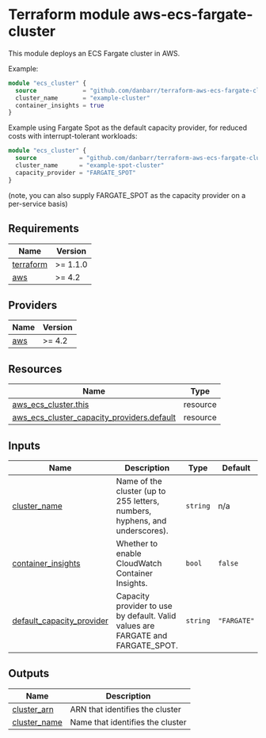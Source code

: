 # Terraform module aws-ecs-fargate-cluster

This module deploys an ECS Fargate cluster in AWS.

Example:

```terraform
module "ecs_cluster" {
  source             = "github.com/danbarr/terraform-aws-ecs-fargate-cluster?ref=v0.9.1"
  cluster_name       = "example-cluster"
  container_insights = true
}
```

Example using Fargate Spot as the default capacity provider, for reduced costs with interrupt-tolerant workloads:

```terraform
module "ecs_cluster" {
  source            = "github.com/danbarr/terraform-aws-ecs-fargate-cluster?ref=v0.9.1"
  cluster_name      = "example-spot-cluster"
  capacity_provider = "FARGATE_SPOT"
}
```

(note, you can also supply FARGATE_SPOT as the capacity provider on a per-service basis)

<!-- BEGIN_TF_DOCS -->
## Requirements

| Name | Version |
|------|---------|
| <a name="requirement_terraform"></a> [terraform](#requirement\_terraform) | >= 1.1.0 |
| <a name="requirement_aws"></a> [aws](#requirement\_aws) | >= 4.2 |

## Providers

| Name | Version |
|------|---------|
| <a name="provider_aws"></a> [aws](#provider\_aws) | >= 4.2 |

## Resources

| Name | Type |
|------|------|
| [aws_ecs_cluster.this](https://registry.terraform.io/providers/hashicorp/aws/latest/docs/resources/ecs_cluster) | resource |
| [aws_ecs_cluster_capacity_providers.default](https://registry.terraform.io/providers/hashicorp/aws/latest/docs/resources/ecs_cluster_capacity_providers) | resource |

## Inputs

| Name | Description | Type | Default | Required |
|------|-------------|------|---------|:--------:|
| <a name="input_cluster_name"></a> [cluster\_name](#input\_cluster\_name) | Name of the cluster (up to 255 letters, numbers, hyphens, and underscores). | `string` | n/a | yes |
| <a name="input_container_insights"></a> [container\_insights](#input\_container\_insights) | Whether to enable CloudWatch Container Insights. | `bool` | `false` | no |
| <a name="input_default_capacity_provider"></a> [default\_capacity\_provider](#input\_default\_capacity\_provider) | Capacity provider to use by default. Valid values are FARGATE and FARGATE\_SPOT. | `string` | `"FARGATE"` | no |

## Outputs

| Name | Description |
|------|-------------|
| <a name="output_cluster_arn"></a> [cluster\_arn](#output\_cluster\_arn) | ARN that identifies the cluster |
| <a name="output_cluster_name"></a> [cluster\_name](#output\_cluster\_name) | Name that identifies the cluster |
<!-- END_TF_DOCS -->